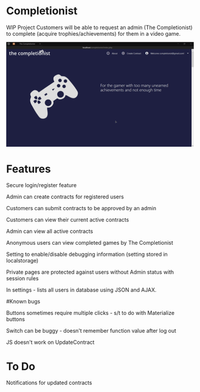 # Completionist
WIP Project
Customers will be able to request an admin (The Completionist) to complete (acquire trophies/achievements) for them in a video game.

![Preview](https://github.com/chloechantelle/completionist/blob/master/preview.gif "Preview")

# Features

Secure login/register feature

Admin can create contracts for registered users

Customers can submit contracts to be approved by an admin

Customers can view their current active contracts

Admin can view all active contracts

Anonymous users can view completed games by The Completionist

Setting to enable/disable debugging information (setting stored in localstorage)

Private pages are protected against users without Admin status with session rules

In settings - lists all users in database using JSON and AJAX.

#Known bugs

Buttons sometimes require multiple clicks - s/t to do with Materialize buttons

Switch can be buggy - doesn't remember function value after log out

JS doesn't work on UpdateContract

# To Do

Notifications for updated contracts